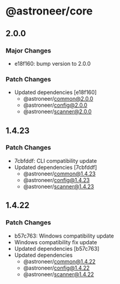 # @astroneer/core

## 2.0.0

### Major Changes

- e18f160: bump version to 2.0.0

### Patch Changes

- Updated dependencies [e18f160]
  - @astroneer/common@2.0.0
  - @astroneer/config@2.0.0
  - @astroneer/scanner@2.0.0

## 1.4.23

### Patch Changes

- 7cbfddf: CLI compatibility update
- Updated dependencies [7cbfddf]
  - @astroneer/common@1.4.23
  - @astroneer/config@1.4.23
  - @astroneer/scanner@1.4.23

## 1.4.22

### Patch Changes

- b57c763: Windows compatibility update
- Windows compatibility fix update
- Updated dependencies [b57c763]
- Updated dependencies
  - @astroneer/common@1.4.22
  - @astroneer/config@1.4.22
  - @astroneer/scanner@1.4.22
